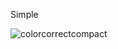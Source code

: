 Simple

![colorcorrectcompact](https://github.com/user-attachments/assets/7f43de88-e69c-41de-a484-29537021de2a)
